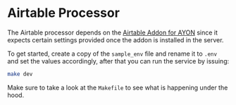 # Airtable Processor

The Airtable processor depends on the [Airtable Addon for AYON](https://github.com/ynput/ayon-airtable) since it expects certain settings provided once the addon is installed in the server.

To get started, create a copy of the `sample_env` file and rename it to `.env` and set the values accordingly, after that you can run the service by issuing:
```sh
make dev
```

Make sure to take a look at the `Makefile` to see what is happening under the hood.
